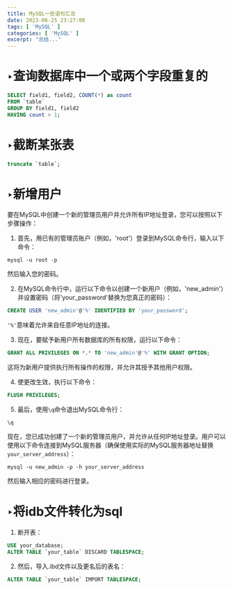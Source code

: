 ```yaml
---
title: MySQL一些语句汇总
date: 2023-06-25 23:27:00
tags: [ 'MySQL' ]
categories: [ 'MySQL' ]
excerpt: "总结..."
---
```



# ‣查询数据库中一个或两个字段重复的

```sql
SELECT field1, field2, COUNT(*) as count
FROM `table`
GROUP BY field1, field2
HAVING count > 1;    
```


# ‣截断某张表

```sql
truncate `table`;
```

# ‣新增用户
要在MySQL中创建一个新的管理员用户并允许所有IP地址登录，您可以按照以下步骤操作：

1. 首先，用已有的管理员账户（例如，'root'）登录到MySQL命令行，输入以下命令：
```
mysql -u root -p
```
然后输入您的密码。

2. 在MySQL命令行中，运行以下命令以创建一个新用户（例如，'new_admin'）并设置密码（将'your_password'替换为您真正的密码）：
```sql
CREATE USER 'new_admin'@'%' IDENTIFIED BY 'your_password';
```
`'%'`意味着允许来自任意IP地址的连接。

3. 现在，要赋予新用户所有数据库的所有权限，运行以下命令：
```sql
GRANT ALL PRIVILEGES ON *.* TO 'new_admin'@'%' WITH GRANT OPTION;
```
这将为新用户提供执行所有操作的权限，并允许其授予其他用户权限。

4. 使更改生效，执行以下命令：
```sql
FLUSH PRIVILEGES;
```

5. 最后，使用`\q`命令退出MySQL命令行：
```
\q
```

现在，您已成功创建了一个新的管理员用户，并允许从任何IP地址登录。用户可以使用以下命令连接到MySQL服务器（确保使用实际的MySQL服务器地址替换`your_server_address`）：
```
mysql -u new_admin -p -h your_server_address
```
然后输入相应的密码进行登录。


# ‣将idb文件转化为sql

1. 断开表：

```sql
USE your_database;
ALTER TABLE `your_table` DISCARD TABLESPACE;
```

2. 然后，导入.ibd文件以及更名后的表名：

```sql
ALTER TABLE `your_table` IMPORT TABLESPACE;
```






















